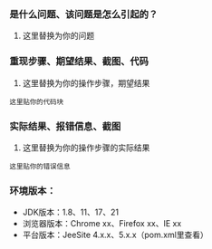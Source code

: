 ### 是什么问题、该问题是怎么引起的？

1. 这里替换为你的问题

### 重现步骤、期望结果、截图、代码

1. 这里替换为你的操作步骤，期望结果

```
这里贴你的代码块
```

### 实际结果、报错信息、截图

1. 这里替换为你的操作步骤的实际结果

```
这里贴你的错误信息
```

### 环境版本：

- JDK版本：1.8、11、17、21
- 浏览器版本：Chrome xx、Firefox xx、IE xx
- 平台版本：JeeSite 4.x.x、5.x.x（pom.xml里查看）
